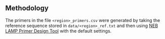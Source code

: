 ## Methodology

The primers in the file `<region>_primers.csv` were generated by
taking the reference sequence stored in `data/<region>_ref.txt` and then using
[NEB LAMP Primer Design Tool](https://lamp.neb.com/#!/) with the default settings.